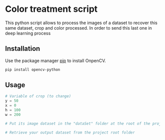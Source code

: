 # Color treatment script

This python script allows to process the images of a dataset to recover this same dataset, crop and color processed. In order to send this last one in deep learning process

## Installation

Use the package manager [pip](https://pip.pypa.io/en/stable/) to install OnpenCV.

```bash
pip install opencv-python
```

## Usage

```python
# Variable of crop (to change)
y = 50
x = 0
h = 100
w = 200

# Put its image dataset in the "dataSet" folder at the root of the project

# Retrieve your output dataset from the project root folder
```
